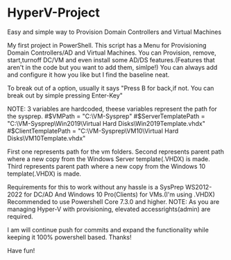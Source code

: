 # HyperV-Project
Easy and simple way to Provision Domain Controllers and Virtual Machines

My first project in PowerShell.
This script has a Menu for Provisioning Domain Controllers/AD and Virtual Machines.
You can Provision, remove, start,turnoff DC/VM and even install some AD/DS features.(Features that aren't in the code but you want to add them, simlpe!) 
You can always add and configure it how you like but I find the baseline neat.

To break out of a option, usually it says "Press B for back,if not. You can break out by simple pressing Enter-Key"

NOTE: 3 variables are hardcoded, theese variables represent the path for the sysprep.
#$VMPath = "C:\VM-Sysprep"
#$ServerTemplatePath = "C:\VM-Sysprep\Win2019\Virtual Hard Disks\Win2019Template.vhdx"
#$ClientTemplatePath = "C:\VM-Sysprep\VM10\Virtual Hard Disks\VM10Template.vhdx"
    
First one represents path for the vm folders.
Second represents parent path where a new copy from the Windows Server template(.VHDX) is made.
Third represents parent path where a new copy from the Windows 10 template(.VHDX) is made.

Requirements for this to work without any hassle is a SysPrep WS2012-2022 for DC/AD And Windows 10 Pro(Clients) for VMs.(I'm using .VHDX)
Recommended to use Powershell Core 7.3.0 and higher.
NOTE: As you are managing Hyper-V with provisioning, elevated accessrights(admin) are required.

I am will continue push for commits and expand the functionality while keeping it 100% powershell based. Thanks!

Have fun!
